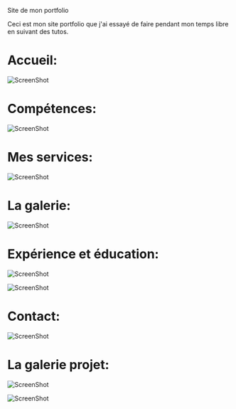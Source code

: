 Site de mon portfolio


Ceci est mon site portfolio que j'ai essayé de faire pendant mon temps libre en suivant des tutos.

Accueil:
========

![ScreenShot](https://github.com/EpitechIT2020/B-DEV-500-BDX-5-1-cardgames-olivier.gurses/blob/master/RessourcesDoc/Register.png)

Compétences:
========

![ScreenShot](https://github.com/EpitechIT2020/B-DEV-500-BDX-5-1-cardgames-olivier.gurses/blob/master/RessourcesDoc/Register.png)

Mes services:
============

![ScreenShot](https://github.com/EpitechIT2020/B-DEV-500-BDX-5-1-cardgames-olivier.gurses/blob/master/RessourcesDoc/Register.png)

La galerie:
============

![ScreenShot](https://github.com/EpitechIT2020/B-DEV-500-BDX-5-1-cardgames-olivier.gurses/blob/master/RessourcesDoc/Register.png)

Expérience et éducation:
=============

![ScreenShot](https://github.com/EpitechIT2020/B-DEV-500-BDX-5-1-cardgames-olivier.gurses/blob/master/RessourcesDoc/Register.png)


![ScreenShot](https://github.com/EpitechIT2020/B-DEV-500-BDX-5-1-cardgames-olivier.gurses/blob/master/RessourcesDoc/Register.png)

Contact:
============

![ScreenShot](https://github.com/EpitechIT2020/B-DEV-500-BDX-5-1-cardgames-olivier.gurses/blob/master/RessourcesDoc/Register.png)



La galerie projet:
============

![ScreenShot](https://github.com/EpitechIT2020/B-DEV-500-BDX-5-1-cardgames-olivier.gurses/blob/master/RessourcesDoc/Register.png)

![ScreenShot](https://github.com/EpitechIT2020/B-DEV-500-BDX-5-1-cardgames-olivier.gurses/blob/master/RessourcesDoc/Register.png)